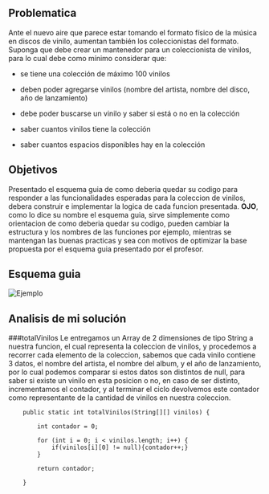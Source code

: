 ## Problematica

Ante el nuevo aire que parece estar tomando el formato físico de la música en discos de vinilo, aumentan también los coleccionistas del formato.
Suponga que debe crear un mantenedor para un coleccionista de vinilos, para lo cual debe como mínimo considerar que:

- se tiene una colección de máximo 100 vinilos

- deben poder agregarse vinilos (nombre del artista, nombre del disco, año de lanzamiento)

- debe poder buscarse un vinilo y saber si está o no en la colección

- saber cuantos vinilos tiene la colección

- saber cuantos espacios disponibles hay en la colección

## Objetivos

Presentado el esquema guia de como deberia quedar su codigo para responder a las funcionalidades esperadas para la coleccion de vinilos, debera construir e implementar la logica de cada funcion presentada. **OJO**, como lo dice su nombre el esquema guia, sirve simplemente como orientacion de como deberia quedar su codigo, pueden cambiar la estructura y los nombres de las funciones por ejemplo, mientras se mantengan las buenas practicas y sea con motivos de optimizar la base propuesta por el esquema guia presentado por el profesor. 

## Esquema guia
![Ejemplo](https://user-images.githubusercontent.com/68707840/226139131-0cf90afb-1896-4e7b-b0ca-129aacc47e3f.png)

## Analisis de mi solución

###totalVinilos
Le entregamos un Array de 2 dimensiones de tipo String a nuestra funcion, el cual representa la coleccion de vinilos, y procedemos a recorrer cada elemento de la coleccion, sabemos que cada vinilo contiene 3 datos, el nombre del artista, el nombre del album, y el año de lanzamiento, por lo cual podemos comparar si estos datos son distintos de null, para saber si existe un vinilo en esta posicion o no, en caso de ser distinto, incrementamos el contador, y al terminar el ciclo devolvemos este contador como representante de la cantidad de vinilos en nuestra coleccion.
```
    public static int totalVinilos(String[][] vinilos) {

        int contador = 0;

        for (int i = 0; i < vinilos.length; i++) {
            if(vinilos[i][0] != null){contador++;}
        }

        return contador;

    }
```

